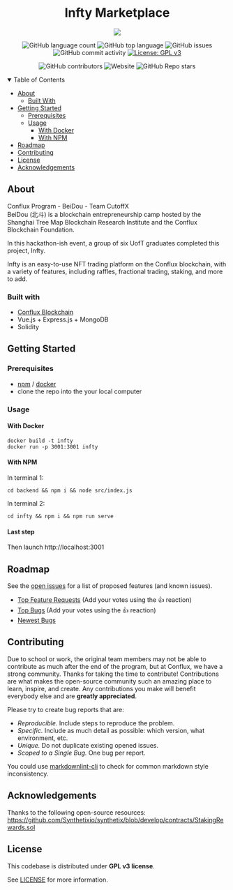 
<div align="center">
<h1>
    Infty Marketplace 
    
    
</h1>
<a href='http://infty.market' style='display:block'>
    <img src='https://i.giphy.com/2AsUh6drRSF8bBQ1Zv.gif' /></a>

![GitHub language count](https://img.shields.io/github/languages/count/InfTkm/anything-nft) 
![GitHub top language](https://img.shields.io/github/languages/top/inftkm/anything-nft?color=42b883)
![GitHub issues](https://img.shields.io/github/issues/inftkm/anything-nft)
![GitHub commit activity](https://img.shields.io/github/commit-activity/y/inftkm/anything-nft)
[![License: GPL v3](https://img.shields.io/badge/License-GPLv3-blue.svg)](https://www.gnu.org/licenses/gpl-3.0)

![GitHub contributors](https://img.shields.io/github/contributors/inftkm/anything-nft)
![Website](https://img.shields.io/website?url=http%3A%2F%2Finfty.market)
![GitHub Repo stars](https://img.shields.io/github/stars/inftkm/anything-nft?style=social)
</div>

<details open="open">
<summary>Table of Contents</summary>

- [About](#about)
  - [Built With](#built-with)
- [Getting Started](#getting-started)
  - [Prerequisites](#prerequisites)
  - [Usage](#usage)
    - [With Docker](#with-docker)
    - [With NPM](#with-npm)
- [Roadmap](#roadmap)
- [Contributing](#contributing)
- [License](#license)
- [Acknowledgements](#acknowledgements)

</details>

## About
Conflux Program - BeiDou - Team CutoffX  
BeiDou (北斗) is a blockchain entrepreneurship camp hosted by the Shanghai Tree Map Blockchain Research Institute and the Conflux Blockchain Foundation.  

In this hackathon-ish event, a group of six UofT graduates completed this project, Infty.  

Infty is an easy-to-use NFT trading platform on the Conflux blockchain, with a variety of features, including raffles, fractional trading, staking, and more to add.

### Built with
- [Conflux Blockchain](https://confluxnetwork.org/)
- Vue.js + Express.js + MongoDB
- Solidity

## Getting Started
### Prerequisites
- [npm](https://docs.npmjs.com/downloading-and-installing-node-js-and-npm) / [docker](docker.com)
- clone the repo into the your local computer
### Usage
#### With Docker
```
docker build -t infty
docker run -p 3001:3001 infty
```

#### With NPM
In terminal 1:
``` 
cd backend && npm i && node src/index.js
```
In terminal 2:
```
cd infty && npm i && npm run serve
```
#### Last step
Then launch http://localhost:3001


## Roadmap

See the [open issues](https://github.com/inftkm/anything-nft/issues) for a list of proposed features (and known issues).

- [Top Feature Requests](https://github.com/inftkm/anything-nft/issues?q=label%3Aenhancement+is%3Aopen+sort%3Areactions-%2B1-desc) (Add your votes using the 👍 reaction)
- [Top Bugs](https://github.com/inftkm/anything-nft/issues?q=is%3Aissue+is%3Aopen+label%3Abug+sort%3Areactions-%2B1-desc) (Add your votes using the 👍 reaction)
- [Newest Bugs](https://github.com/inftkm/anything-nft/issues?q=is%3Aopen+is%3Aissue+label%3Abug)

## Contributing
Due to school or work, the original team members may not be able to contribute as much after the end of the program, but at Conflux, we have a strong community.
Thanks for taking the time to contribute! Contributions are what makes the open-source community such an amazing place to learn, inspire, and create. Any contributions you make will benefit everybody else and are **greatly appreciated**.

Please try to create bug reports that are:

- _Reproducible._ Include steps to reproduce the problem.
- _Specific._ Include as much detail as possible: which version, what environment, etc.
- _Unique._ Do not duplicate existing opened issues.
- _Scoped to a Single Bug._ One bug per report.

You could use [markdownlint-cli](https://github.com/igorshubovych/markdownlint-cli) to check for common markdown style inconsistency.

## Acknowledgements
Thanks to the following open-source resources:
https://github.com/Synthetixio/synthetix/blob/develop/contracts/StakingRewards.sol

## License
This codebase is distributed under **GPL v3 license**.

See [LICENSE](LICENSE) for more information.
